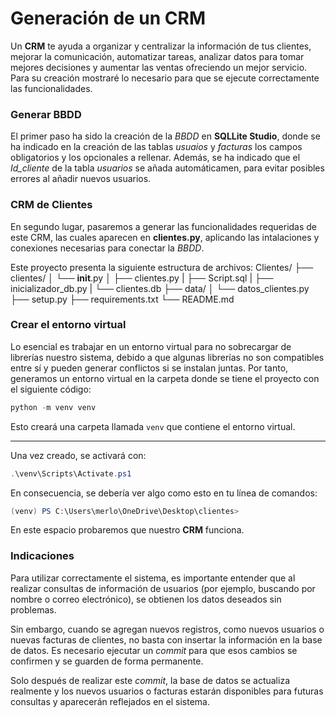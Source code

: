 # Generación de un CRM

Un **CRM** te ayuda a organizar y centralizar la información de tus clientes, mejorar la comunicación, automatizar tareas, analizar datos para tomar mejores decisiones y aumentar las ventas ofreciendo un mejor servicio. Para su creación mostraré lo necesario para que se ejecute correctamente las funcionalidades.

### Generar BBDD

El primer paso ha sido la creación de la *BBDD* en **SQLLite Studio**, donde se ha indicado en la creación de las tablas *usuaios* y *facturas* los campos obligatorios y los opcionales a rellenar. Además, se ha indicado que el *Id_cliente*  de la tabla *usuarios* se añada automáticamen, para evitar posibles errores al añadir nuevos usuarios.

### CRM de Clientes

En segundo lugar, pasaremos a generar las funcionalidades requeridas de este CRM, las cuales aparecen en **clientes.py**, aplicando las intalaciones y conexiones necesarias para conectar la *BBDD*.

Este proyecto presenta la siguiente estructura de archivos:
Clientes/
├── clientes/
│   └── __init__.py
│   ├── clientes.py
|   ├── Script.sql
|   ├── inicializador_db.py
|   └── clientes.db
├── data/
│   └── datos_clientes.py
├── setup.py
├── requirements.txt
└── README.md

### Crear el entorno virtual

Lo esencial es trabajar en un entorno virtual para no sobrecargar de librerías nuestro
sistema, debido a que algunas librerías no son compatibles entre sí y pueden generar
conflictos si se instalan juntas. Por tanto, generamos un entorno virtual en la
carpeta donde se tiene el proyecto con el siguiente código:

```powershell
python -m venv venv
```

Esto creará una carpeta llamada `venv` que contiene el entorno virtual.

---

Una vez creado, se activará con:

```powershell
.\venv\Scripts\Activate.ps1
```

En consecuencia, se debería ver algo como esto en tu línea de comandos:

```powershell
(venv) PS C:\Users\merlo\OneDrive\Desktop\clientes>
```
En este espacio probaremos que nuestro **CRM** funciona.

### Indicaciones 

Para utilizar correctamente el sistema, es importante entender que al realizar consultas de información de usuarios (por ejemplo, buscando por nombre o correo electrónico), se obtienen los datos deseados sin problemas.

Sin embargo, cuando se agregan nuevos registros, como nuevos usuarios o nuevas facturas de clientes, no basta con insertar la información en la base de datos. Es necesario ejecutar un *commit* para que esos cambios se confirmen y se guarden de forma permanente.

Solo después de realizar este *commit*, la base de datos se actualiza realmente y los nuevos usuarios o facturas estarán disponibles para futuras consultas y aparecerán reflejados en el sistema.




